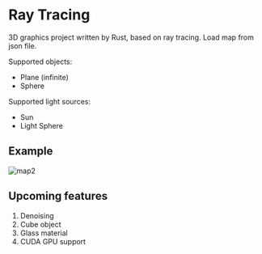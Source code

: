 # Ray Tracing

3D graphics project written by Rust, based on ray tracing.
Load map from json file.

Supported objects:
- Plane (infinite)
- Sphere

Supported light sources:
- Sun
- Light Sphere

## Example

![map2](https://user-images.githubusercontent.com/94269897/236137125-bfa9beca-2a60-43c1-8563-2b9545736bd9.png)

## Upcoming features

1. Denoising
2. Cube object
3. Glass material
4. CUDA GPU support
